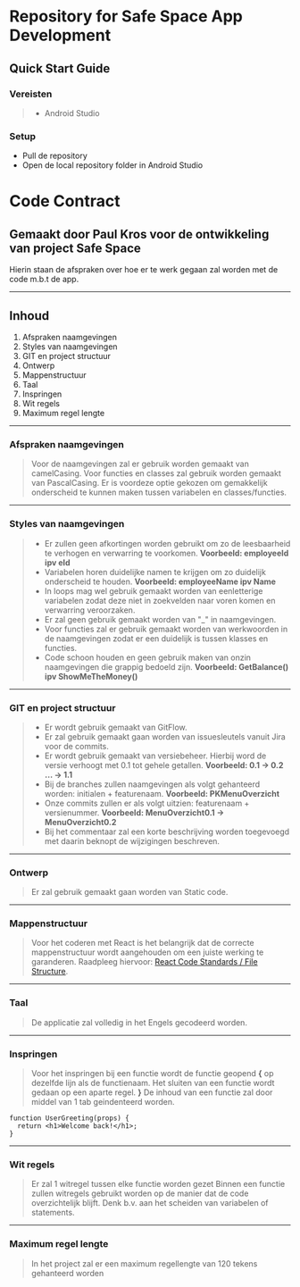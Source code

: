# Repository for Safe Space App Development

## Quick Start Guide

### Vereisten
> - Android Studio

### Setup
- Pull de repository
- Open de local repository folder in Android Studio

# Code Contract

## Gemaakt door Paul Kros voor de ontwikkeling van project Safe Space

Hierin staan de afspraken over hoe er te werk gegaan zal worden met de code m.b.t de app.

---

## Inhoud

1. Afspraken naamgevingen
2. Styles van naamgevingen
3. GIT en project structuur
4. Ontwerp
5. Mappenstructuur
6. Taal
7. Inspringen
8. Wit regels
9. Maximum regel lengte

---

### Afspraken naamgevingen

> Voor de naamgevingen zal er gebruik worden gemaakt van camelCasing. Voor functies en classes zal gebruik worden gemaakt van PascalCasing.
> Er is voordeze optie gekozen om gemakkelijk onderscheid te kunnen maken tussen variabelen en classes/functies.

---

### Styles van naamgevingen

> - Er zullen geen afkortingen worden gebruikt om zo de leesbaarheid te verhogen en verwarring te voorkomen. **Voorbeeld: employeeId ipv eId**
> - Variabelen horen duidelijke namen te krijgen om zo duidelijk onderscheid te houden. **Voorbeeld: employeeName ipv Name**
> - In loops mag wel gebruik gemaakt worden van eenletterige variabelen zodat deze niet in zoekvelden naar voren komen en verwarring veroorzaken.
> - Er zal geen gebruik gemaakt worden van "\_" in naamgevingen.
> - Voor functies zal er gebruik gemaakt worden van werkwoorden in de naamgevingen zodat er een duidelijk is tussen klasses en functies.
> - Code schoon houden en geen gebruik maken van onzin naamgevingen die grappig bedoeld zijn. **Voorbeeld: GetBalance() ipv ShowMeTheMoney()**

---

### GIT en project structuur

> - Er wordt gebruik gemaakt van GitFlow.
> - Er zal gebruik gemaakt gaan worden van issuesleutels vanuit Jira voor de commits.
> - Er wordt gebruik gemaakt van versiebeheer. Hierbij word de versie verhoogt met 0.1 tot gehele getallen. **Voorbeeld: 0.1 -> 0.2 ... -> 1.1**
> - Bij de branches zullen naamgevingen als volgt gehanteerd worden: initialen + featurenaam. **Voorbeeld: PKMenuOverzicht**
> - Onze commits zullen er als volgt uitzien: featurenaam + versienummer. **Voorbeeld: MenuOverzicht0.1 -> MenuOverzicht0.2**
> - Bij het commentaar zal een korte beschrijving worden toegevoegd met daarin beknopt de wijzigingen beschreven.

---

### Ontwerp

> Er zal gebruik gemaakt gaan worden van Static code.

---

### Mappenstructuur

> Voor het coderen met React is het belangrijk dat de correcte mappenstructuur wordt aangehouden om een juiste werking te garanderen.
> Raadpleeg hiervoor:
> [React Code Standards / File Structure](https://gilshaan.medium.com/react-native-coding-standards-and-best-practices-5b4b5c9f4076).

---

### Taal

> De applicatie zal volledig in het Engels gecodeerd worden.

---

### Inspringen

> Voor het inspringen bij een functie wordt de functie geopend **{** op dezelfde lijn als de functienaam.
> Het sluiten van een functie wordt gedaan op een aparte regel. **}**
> De inhoud van een functie zal door middel van 1 tab geindenteerd worden.

```
function UserGreeting(props) {
  return <h1>Welcome back!</h1>;
}
```

---

### Wit regels

> Er zal 1 witregel tussen elke functie worden gezet
> Binnen een functie zullen witregels gebruikt worden op de manier dat de code overzichtelijk blijft.
> Denk b.v. aan het scheiden van variabelen of statements.

---

### Maximum regel lengte

> In het project zal er een maximum regellengte van 120 tekens gehanteerd worden
